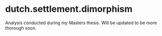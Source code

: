 # dutch.settlement.dimorphism

Analysis conducted during my Masters thesis. Will be updated to be more thorough soon.
